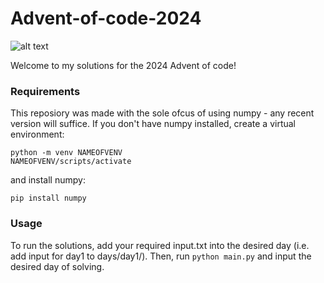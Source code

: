 # Advent-of-code-2024
![alt text](https://bitsnpiecesforkids.com/wp-content/uploads/2020/12/Coding-Puzzle-1080x675.jpg)

Welcome to my solutions for the 2024 Advent of code! 

### Requirements 
This reposiory was made with the sole ofcus of using numpy - any recent version will suffice. If you don't have numpy installed, create a 
virtual environment:
```
python -m venv NAMEOFVENV
NAMEOFVENV/scripts/activate
```
and install numpy:
```
pip install numpy
```
### Usage
To run the solutions, add your required input.txt into the desired day (i.e. add input for day1 to days/day1/). 
Then, run ```python main.py``` and input the desired day of solving. 
